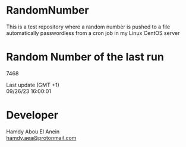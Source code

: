 # RandomNumber    
This is a test repository where a random number is pushed to a file automatically passwordless from a cron job in my Linux CentOS server    
# Random Number of the last run   
7468
      
Last update (GMT +1)    
09/26/23 16:00:01
# Developer    
Hamdy Abou El Anein   
hamdy.aea@protonmail.com
